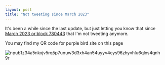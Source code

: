 ```yaml
---
layout: post
title: "Not tweeting since March 2023"
---
```


It's been a while since the last update, but just letting you know that since [March 2023 or block 780443](https://twitter.com/nolim1t/status/1634846913022545921) that I'm not tweeting anymore.

You may find my QR code for purple bird site on this page

![npub1z34a5nkxjv5rq5p7unuw3d3xh4an54uyyv4cys96zhyvhlu6qlxs4qnh9r](https://nolim1t.co/npub1z34a5nkxjv5rq5p7unuw3d3xh4an54uyyv4cys96zhyvhlu6qlxs4qnh9r.png)


